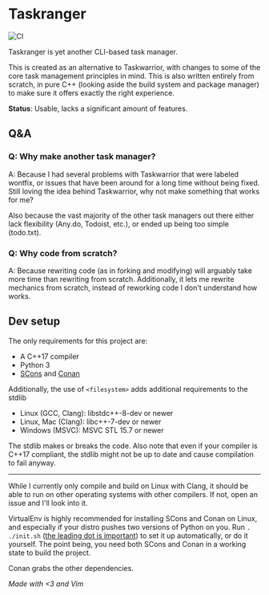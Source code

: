 # Taskranger

![CI](https://github.com/LunarWatcher/Taskranger/workflows/CI/badge.svg)

Taskranger is yet another CLI-based task manager.

This is created as an alternative to Taskwarrior, with changes to some of the core task management principles in mind. This is also written entirely from scratch, in pure C++ (looking aside the build system and package manager) to make sure it offers exactly the right experience.

**Status**: Usable, lacks a significant amount of features.

## Q&A

### Q: Why make another task manager?

A: Because I had several problems with Taskwarrior that were labeled wontfix, or issues that have been around for a long time without being fixed. Still loving the idea behind Taskwarrior, why not make something that works for me?

Also because the vast majority of the other task managers out there either lack flexibility (Any.do, Todoist, etc.), or ended up being too simple (todo.txt).

### Q: Why code from scratch?

A: Because rewriting code (as in forking and modifying) will arguably take more time than rewriting from scratch. Additionally, it lets me rewrite mechanics from scratch, instead of reworking code I don't understand how works.

## Dev setup

The only requirements for this project are:

* A C++17 compiler
* Python 3
* [SCons](https://scons.org/) and [Conan](https://conan.io)

Additionally, the use of `<filesystem>` adds additional requirements to the stdlib
* Linux (GCC, Clang): libstdc++-8-dev or newer
* Linux, Mac (Clang): libc++-7-dev or newer
* Windows (MSVC): MSVC STL 15.7 or newer

The stdlib makes or breaks the code. Also note that even if your compiler is C++17 compliant, the stdlib might not be up to date and cause compilation to fail anyway.

---

While I currently only compile and build on Linux with Clang, it should be able to run on other operating systems with other compilers. If not, open an issue and I'll look into it.

VirtualEnv is highly recommended for installing SCons and Conan on Linux, and especially if your distro pushes two versions of Python on you. Run `. ./init.sh` ([the leading dot is important](https://stackoverflow.com/a/16011496/6296561)) to set it up automatically, or do it yourself. The point being, you need both SCons and Conan in a working state to build the project.

Conan grabs the other dependencies.

<i>Made with &lt;3 and Vim</i>
